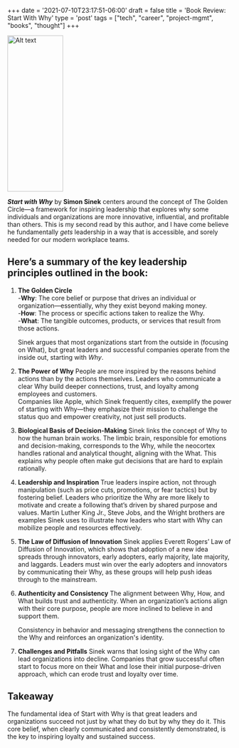 +++
date = '2021-07-10T23:17:51-06:00'
draft = false
title =  'Book Review: Start With Why'
type = 'post'
tags = ["tech", "career", "project-mgmt", "books", "thought"]
+++

  <img src="https://julianwest.me/Blog/posts/images/start-w-why.jpg" alt="Alt text" width="125" height="350">

***Start with Why*** by **Simon Sinek** centers around the concept of The Golden Circle—a framework for inspiring leadership that explores why some individuals and organizations are more innovative, influential, and profitable than others.  This is my second read by this author, and I have come believe he fundamentally *gets* leadership in a way that is accessible, and sorely needed for our modern workplace teams. <br />

## Here’s a summary of the key leadership principles outlined in the book:

1. **The Golden Circle** <br />
-**Why**: The core belief or purpose that drives an individual or organization—essentially, why they exist beyond making money. <br />
-**How**: The process or specific actions taken to realize the Why.<br />
-**What**: The tangible outcomes, products, or services that result from those actions.

    Sinek argues that most organizations start from the outside in (focusing on What), but great leaders and successful companies operate from the inside out, starting with *Why*.

2. **The Power of Why**
People are more inspired by the reasons behind actions than by the actions themselves. Leaders who communicate a clear Why build deeper connections, trust, and loyalty among employees and customers.<br />
Companies like Apple, which Sinek frequently cites, exemplify the power of starting with Why—they emphasize their mission to challenge the status quo and empower creativity, not just sell products.<br />

3. **Biological Basis of Decision-Making**
Sinek links the concept of Why to how the human brain works. The limbic brain, responsible for emotions and decision-making, corresponds to the Why, while the neocortex handles rational and analytical thought, aligning with the What. This explains why people often make gut decisions that are hard to explain rationally.<br />

4. **Leadership and Inspiration**
True leaders inspire action, not through manipulation (such as price cuts, promotions, or fear tactics) but by fostering belief. Leaders who prioritize the Why are more likely to motivate and create a following that’s driven by shared purpose and values.
Martin Luther King Jr., Steve Jobs, and the Wright brothers are examples Sinek uses to illustrate how leaders who start with Why can mobilize people and resources effectively.<br />

5. **The Law of Diffusion of Innovation**
Sinek applies Everett Rogers’ Law of Diffusion of Innovation, which shows that adoption of a new idea spreads through innovators, early adopters, early majority, late majority, and laggards. Leaders must win over the early adopters and innovators by communicating their Why, as these groups will help push ideas through to the mainstream.<br />

6. **Authenticity and Consistency**
The alignment between Why, How, and What builds trust and authenticity. When an organization’s actions align with their core purpose, people are more inclined to believe in and support them.

    Consistency in behavior and messaging strengthens the connection to the Why and reinforces an organization's identity.

7. **Challenges and Pitfalls**
Sinek warns that losing sight of the Why can lead organizations into decline. Companies that grow successful often start to focus more on their What and lose their initial purpose-driven approach, which can erode trust and loyalty over time.<br />

## Takeaway
The fundamental idea of Start with Why is that great leaders and organizations succeed not just by what they do but by why they do it. This core belief, when clearly communicated and consistently demonstrated, is the key to inspiring loyalty and sustained success.